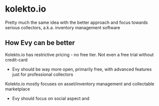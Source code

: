 # kolekto.io

Pretty much the same idea with the better approach and focus towards serious collectors, a.k.a. inventory management software

## How Evy can be better

Kolekto.io has restrictive pricing - no free tier. Not even a free trial without credit-card

- Evy should be way more open, primarily free, with advanced features just for professional collectors

Kolekto.io mostly focuses on asset/inventory management and collectable marketplace

- Evy should focus on social aspect and

